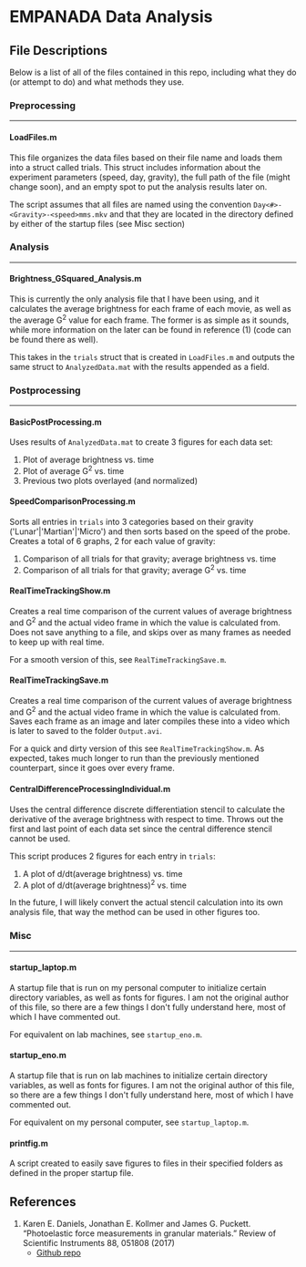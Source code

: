 # EMPANADA Data Analysis

## File Descriptions

Below is a list of all of the files contained in this repo, including what they do (or attempt to do) and what methods they use.

### Preprocessing
---

#### LoadFiles.m

This file organizes the data files based on their file name and loads them into a struct called trials. This struct includes information about the experiment parameters (speed, day, gravity), the full path of the file (might change soon), and an empty spot to put the analysis results later on.

The script assumes that all files are named using the convention `Day<#>-<Gravity>-<speed>mms.mkv` and that they are located in the directory defined by either of the startup files (see Misc section)

### Analysis
---

#### Brightness_GSquared_Analysis.m

This is currently the only analysis file that I have been using, and it calculates the average brightness for each frame of each movie, as well as the average G<sup>2</sup> value for each frame. The former is as simple as it sounds, while more information on the later can be found in reference (1) (code can be found there as well).

This takes in the `trials` struct that is created in `LoadFiles.m` and outputs the same struct to `AnalyzedData.mat` with the results appended as a field.

### Postprocessing
---

#### BasicPostProcessing.m

Uses results of `AnalyzedData.mat` to create 3 figures for each data set:
1. Plot of average brightness vs. time
2. Plot of average G<sup>2</sup> vs. time
3. Previous two plots overlayed (and normalized)

#### SpeedComparisonProcessing.m

Sorts all entries in `trials` into 3 categories based on their gravity ('Lunar'|'Martian'|'Micro') and then sorts based on the speed of the probe. Creates a total of 6 graphs, 2 for each value of gravity:
1. Comparison of all trials for that gravity; average brightness vs. time
2. Comparison of all trials for that gravity; average G<sup>2</sup> vs. time

#### RealTimeTrackingShow.m

Creates a real time comparison of the current values of average brightness and G<sup>2</sup> and the actual video frame in which the value is calculated from. Does not save anything to a file, and skips over as many frames as needed to keep up with real time.

For a smooth version of this, see `RealTimeTrackingSave.m`.

#### RealTimeTrackingSave.m

Creates a real time comparison of the current values of average brightness and G<sup>2</sup> and the actual video frame in which the value is calculated from. Saves each frame as an image and later compiles these into a video which is later to saved to the folder `Output.avi`.

For a quick and dirty version of this see `RealTimeTrackingShow.m`. As expected, takes much longer to run than the previously mentioned counterpart, since it goes over every frame.

#### CentralDifferenceProcessingIndividual.m

Uses the central difference discrete differentiation stencil to calculate the derivative of the average brightness with respect to time. Throws out the first and last point of each data set since the central difference stencil cannot be used.

This script produces 2 figures for each entry in `trials`:
1. A plot of d/dt(average brightness) vs. time
1. A plot of d/dt(average brightness)<sup>2</sup> vs. time

In the future, I will likely convert the actual stencil calculation into its own analysis file, that way the method can be used in other figures too.

### Misc
---

#### startup_laptop.m

A startup file that is run on my personal computer to initialize certain directory variables, as well as fonts for figures. I am not the original author of this file, so there are a few things I don't fully understand here, most of which I have commented out.

For equivalent on lab machines, see `startup_eno.m`.

#### startup_eno.m

A startup file that is run on lab machines to initialize certain directory variables, as well as fonts for figures. I am not the original author of this file, so there are a few things I don't fully understand here, most of which I have commented out.

For equivalent on my personal computer, see `startup_laptop.m`.

#### printfig.m

A script created to easily save figures to files in their specified folders as defined in the proper startup file.

## References

1. Karen E. Daniels, Jonathan E. Kollmer and James G. Puckett. “Photoelastic force measurements in granular materials.” Review of Scientific Instruments 88, 051808 (2017)
    - [Github repo](https://github.com/DanielsNonlinearLab/Gsquared)

